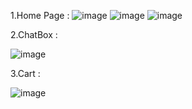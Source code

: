 1.Home Page :
![image](https://github.com/user-attachments/assets/aa708144-1645-4e33-ac21-1a03f60f9b7a)
![image](https://github.com/user-attachments/assets/b05e1c93-337a-415f-8f0c-f14d88bd8808)
![image](https://github.com/user-attachments/assets/603e8f79-fa35-41f3-903c-abf259c5f172)

2.ChatBox :

![image](https://github.com/user-attachments/assets/6e747576-d1f6-4536-88cc-db7ea2517e80)

3.Cart :

![image](https://github.com/user-attachments/assets/3121a42f-24ce-4ace-a19c-6e44d8c9184e)




